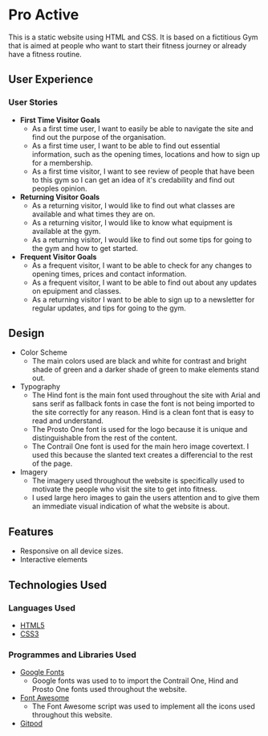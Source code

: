 # Pro Active

This is a static website using HTML and CSS. It is based on a fictitious Gym that is aimed at people who want to start their fitness journey or already have a fitness routine.

## User Experience

### User Stories
<ul>
    <li>
        <strong>First Time Visitor Goals</strong>
        <ul>
            <li>
                As a first time user, I want to easily be able to navigate the site and find out the purpose of the organisation.
            </li>
            <li>
                As a first time user, I want to be able to find out essential information, such as the opening times, locations and how to sign up for a membership.
            </li>
            <li>
                As a first time visitor, I want to see review of people that have been to this gym so I can get an idea of it's credability and find out peoples opinion.
            </li>
        </ul>
    </li>
    <li>
        <strong>Returning Visitor Goals</strong>
        <ul>
            <li>
                As a returning visitor, I would like to find out what classes are available and what times they are on.
            </li>
            <li>
                As a returning visitor, I would like to know what equipment is available at the gym.
            </li>
            <li>
                As a returning visitor, I would like to find out some tips for going to the gym and how to get started.
            </li>
        </ul>
    </li>
    <li>
        <strong>Frequent Visitor Goals</strong>
        <ul>
            <li>
                As a frequent visitor, I want to be able to check for any changes to opening times, prices and contact information.
            </li>
            <li>
                As a frequent visitor, I want to be able to find out about any updates on epuipment and classes.
            </li>
            <li>
                As a returning visitor I want to be able to sign up to a newsletter for regular updates, and tips for going to the gym.
            </li>
        </ul>
    </li>
</ul>

## Design

<ul>
    <li>
        Color Scheme
        <ul>
            <li>
                The main colors used are black and white for contrast and bright shade of green and a darker shade of green to make elements stand out.
            </li>
        </ul>
    </li>
    <li>
        Typography
        <ul>
            <li>
                The Hind font is the main font used throughout the site with Arial and sans serif as fallback fonts in case the font is not being imported to the site correctly for any reason. Hind is a clean font that is easy to read and understand.
            </li>
            <li>
                The Prosto One font is used for the logo because it is unique and distinguishable from the rest of the content.
            </li>
            <li>
                The Contrail One font is used for the main hero image covertext. I used this because the slanted text creates a differencial to the rest of the page.
            </li>
        </ul>
    </li>
    <li>
        Imagery
        <ul>
            <li>
                The imagery used throughout the website is specifically used to motivate the people who visit the site to get into fitness.
            </li>
            <li>
                I used large hero images to gain the users attention and to give them an immediate visual indication of what the website is about.
            </li>
        </ul>
    </li>
</ul>

## Features

<ul>
    <li>
        Responsive on all device sizes.
    </li>
    <li>
        Interactive elements
    </li>
</ul>

## Technologies Used

### Languages Used

<ul>
    <li>
        <a href="https://en.wikipedia.org/wiki/HTML5">HTML5</a>
    </li>
    <li>
        <a href="https://en.wikipedia.org/wiki/CSS">CSS3</a>
    </li>
</ul>

### Programmes and Libraries Used

<ul>
    <li>
        <a href="https://fonts.google.com/">Google Fonts</a>
        <ul>
            <li>
                Google fonts was used to to import the Contrail One, Hind and Prosto One fonts used throughout the website.
            </li>
        </ul>
    </li>
    <li>
        <a href="https://fontawesome.com/icons">Font Awesome</a>
        <ul>
            <li>
                The Font Awesome script was used to implement all the icons used throughout this website.
            </li>
        </ul>
    </li>
    <li>
        <a href="">Gitpod</a>
    </li>
</ul>
